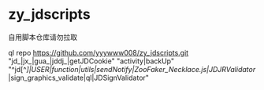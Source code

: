 # zy_jdscripts
自用脚本仓库请勿拉取

ql repo https://github.com/yyywww008/zy_jdscripts.git "jd_|jx_|gua_|jddj_|getJDCookie" "activity|backUp" "^jd[^_]|USER|function|utils|sendNotify|ZooFaker_Necklace.js|JDJRValidator_|sign_graphics_validate|ql|JDSignValidator"
